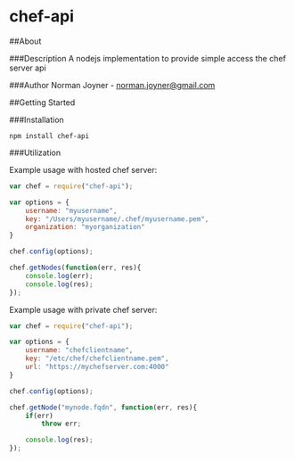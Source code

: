 chef-api
====================

##About

###Description
A nodejs implementation to provide simple access the chef server api

###Author
Norman Joyner - norman.joyner@gmail.com

##Getting Started

###Installation
```
npm install chef-api
```

###Utilization

Example usage with hosted chef server:
```javascript
var chef = require("chef-api");

var options = {
    username: "myusername",
    key: "/Users/myusername/.chef/myusername.pem",
    organization: "myorganization"
}

chef.config(options);

chef.getNodes(function(err, res){
    console.log(err);
    console.log(res);
});
```

Example usage with private chef server:
```javascript
var chef = require("chef-api");

var options = {
    username: "chefclientname",
    key: "/etc/chef/chefclientname.pem",
    url: "https://mychefserver.com:4000"
}

chef.config(options);

chef.getNode("mynode.fqdn", function(err, res){
    if(err)
        throw err;

    console.log(res);
});
```
